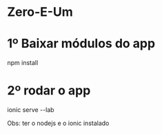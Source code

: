 # Zero-E-Um

# 1º Baixar módulos do app
  npm install

# 2º rodar o app
  ionic serve --lab

Obs: ter o nodejs e o ionic instalado
